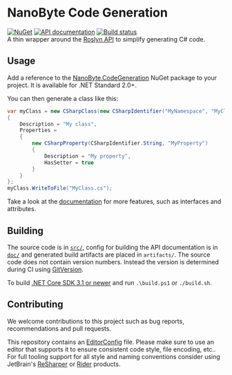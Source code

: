 # NanoByte Code Generation

[![NuGet](https://img.shields.io/nuget/v/NanoByte.CodeGeneration.svg)](https://www.nuget.org/packages/NanoByte.CodeGeneration/)
[![API documentation](https://img.shields.io/badge/api-docs-orange.svg)](https://code-generation.nano-byte.net/)
[![Build status](https://img.shields.io/appveyor/ci/nano-byte/code-generation.svg)](https://ci.appveyor.com/project/nano-byte/code-generation)  
A thin wrapper around the [Roslyn API](https://docs.microsoft.com/en-us/dotnet/csharp/roslyn-sdk/) to simplify generating C# code.

## Usage

Add a reference to the [NanoByte.CodeGeneration](https://www.nuget.org/packages/NanoByte.CodeGeneration/) NuGet package to your project. It is available for .NET Standard 2.0+.

You can then generate a class like this:

```csharp
var myClass = new CSharpClass(new CSharpIdentifier("MyNamespace", "MyClass"))
{
    Description = "My class",
    Properties =
    {
        new CSharpProperty(CSharpIdentifier.String, "MyProperty")
        {
            Description = "My property",
            HasSetter = true
        }
    }
};
myClass.WriteToFile("MyClass.cs");
```

Take a look at the [documentation](https://code-generation.nano-byte.net/) for more features, such as interfaces and attributes.

## Building

The source code is in [`src/`](src/), config for building the API documentation is in [`doc/`](doc/) and generated build artifacts are placed in `artifacts/`. The source code does not contain version numbers. Instead the version is determined during CI using [GitVersion](http://gitversion.readthedocs.io/).

To build [.NET Core SDK 3.1 or newer](https://www.microsoft.com/net/download) and run `.\build.ps1` or `./build.sh`.

## Contributing

We welcome contributions to this project such as bug reports, recommendations and pull requests.

This repository contains an [EditorConfig](http://editorconfig.org/) file. Please make sure to use an editor that supports it to ensure consistent code style, file encoding, etc.. For full tooling support for all style and naming conventions consider using JetBrain's [ReSharper](https://www.jetbrains.com/resharper/) or [Rider](https://www.jetbrains.com/rider/) products.
